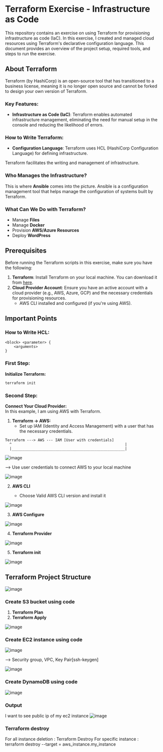 # Terraform Exercise - Infrastructure as Code

This repository contains an exercise on using Terraform for provisioning infrastructure as code (IaC). In this exercise, I created and managed cloud resources using Terraform's declarative configuration language. This document provides an overview of the project setup, required tools, and steps to run the exercise.

## About Terraform

Terraform (by HashiCorp) is an open-source tool that has transitioned to a business license, meaning it is no longer open source and cannot be forked to design your own version of Terraform. 

### Key Features:
- **Infrastructure as Code (IaC)**: Terraform enables automated infrastructure management, eliminating the need for manual setup in the console and reducing the likelihood of errors.

### How to Write Terraform:
- **Configuration Language**: Terraform uses HCL (HashiCorp Configuration Language) for defining infrastructure.

Terraform facilitates the writing and management of infrastructure. 

### Who Manages the Infrastructure?
This is where **Ansible** comes into the picture. Ansible is a configuration management tool that helps manage the configuration of systems built by Terraform.

### What Can We Do with Terraform?
- Manage **Files**
- Manage **Docker**
- Provision **AWS/Azure Resources**
- Deploy **WordPress**

## Prerequisites

Before running the Terraform scripts in this exercise, make sure you have the following:

1. **Terraform**: Install Terraform on your local machine. You can download it from [here](https://www.terraform.io/downloads.html).
2. **Cloud Provider Account**: Ensure you have an active account with a cloud provider (e.g., AWS, Azure, GCP) and the necessary credentials for provisioning resources.
   - AWS CLI installed and configured (if you're using AWS).

## Important Points 

### How to Write HCL:

```hcl
<block> <parameter> {
    <arguments>
}
```

### First Step:

**Initialize Terraform:**

```bash
terraform init
```

### Second Step:

**Connect Your Cloud Provider:**  
In this example, I am using AWS with Terraform.

1. **Terraform → AWS:** 
   - Set up IAM (Identity and Access Management) with a user that has the necessary credentials.
   
```plaintext
Terraform ---> AWS --- IAM [User with credentials]
  ^                                                    |
  |____________________________________________________|
```

![image](https://github.com/user-attachments/assets/1ed76bcd-2184-4e87-9b02-80c986d7a44e)

--> Use user credentials to connect AWS to your local machine

![image](https://github.com/user-attachments/assets/225c2c8e-f9a0-45ff-9d95-bc1bf6091121)

2. **AWS CLI**

   - Choose Valid AWS CLI version and install it

![image](https://github.com/user-attachments/assets/20558083-da7e-4637-9430-9d5135613df6)

     
3. **AWS Configure**

![image](https://github.com/user-attachments/assets/3a5b2660-1a1d-4456-a897-cc0f1e48d0c6)

4. **Terraform Provider**

![image](https://github.com/user-attachments/assets/c7972dbd-241e-4032-a0d3-31e642c9dab9)

5. **Terraform init**

![image](https://github.com/user-attachments/assets/56d522b2-83a6-49da-a609-349d8a4e718b)


## Terraform Project Structure

![image](https://github.com/user-attachments/assets/e2c6750d-fc09-4402-9495-3db59b039b11)

### Create S3 bucket using code

1) **Terraform Plan**
2) **Terraform Apply**

![image](https://github.com/user-attachments/assets/14c6d35a-b9c9-4322-bc63-11ee7eef3403)

### Create EC2 instance using code

![image](https://github.com/user-attachments/assets/2b6bffd9-3735-437b-bd56-3f21aec17b7f)

--> Security group, VPC, Key Pair[ssh-keygen]

![image](https://github.com/user-attachments/assets/5144465f-df4f-43d2-9b8f-04d705f574b3)


### Create DynamoDB using code

![image](https://github.com/user-attachments/assets/9b56cab6-f03d-4bcd-b4cb-198c1841b5a2)

### Output

I want to see public ip of my ec2 instance
![image](https://github.com/user-attachments/assets/d88fecb0-ec7b-4bc9-81bd-4cc2bf1eb226)

### Terraform destroy 

For all instance deletion : Terraform Destroy
For specific instance : terraform destroy --target = aws_instance.my_instance


